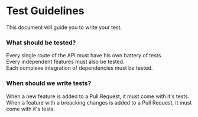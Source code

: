 # Test Guidelines

This document will guide you to write your test.

### What should be tested?  
Every single route of the API must have his own battery of tests.  
Every independent features must also be tested.  
Each complexe integration of dependencies must be tested.  

### When should we write tests?
When a new feature is added to a Pull Request, it must come with it's tests.  
When a feature with a breacking changes is added to a Pull Request, it must come with it's tests.
